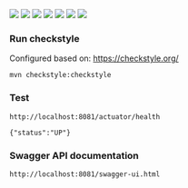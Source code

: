 <img src="https://img.shields.io/github/languages/code-size/master-diet/master-diet-backend?style=for-the-badge"> <img src="https://img.shields.io/github/repo-size/master-diet/master-diet-backend?color=purple&style=for-the-badge"> 
<img src="https://img.shields.io/github/languages/count/master-diet/master-diet-backend?color=green&style=for-the-badge"> 
<img src="https://img.shields.io/github/languages/top/master-diet/master-diet-backend?color=orange&style=for-the-badge">
<img src="https://img.shields.io/github/last-commit/master-diet/master-diet-backend?color=darkgreen&style=for-the-badge">
<img src="https://img.shields.io/github/issues/master-diet/master-diet-backend?&style=for-the-badge">
<img src="https://img.shields.io/github/issues-pr/master-diet/master-diet-backend?style=for-the-badge">

### Run checkstyle

Configured based on: https://checkstyle.org/

```
mvn checkstyle:checkstyle
```

### Test

```
http://localhost:8081/actuator/health 

{"status":"UP"}
```

### Swagger API documentation

```
http://localhost:8081/swagger-ui.html
```